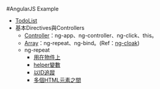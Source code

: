 #AngularJS Example
- [TodoList](todolist)
- 基本Directives與Controllers
	- [Controller](basics-directives-and-controllers)：ng-app、ng-controller、ng-click、this。
	- [Array](array)：ng-repeat、ng-bind。(Ref：[ng-cloak](http://ithelp.ithome.com.tw/question/10139014))
	- ng-repeat
		- [用在物件上](ng-repeat/object.html)
		- [helper變數](ng-repeat/helper.html)
		- [以ID追蹤](ng-repeat/track-by-id.html)
		- [多個HTML元素之間](ng-repeat)